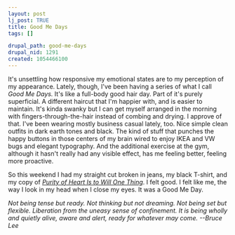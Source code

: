 ```yaml
--- 
layout: post
lj_post: TRUE
title: Good Me Days
tags: []

drupal_path: good-me-days
drupal_nid: 1291
created: 1054466100
---
```

It's unsettling how responsive my emotional states are to my perception of my appearance. Lately, though, I've been having a series of what I call <i>Good Me Days.</i> It's like a full-body good hair day. Part of it's purely superficial. A different haircut that I'm happier with, and is easier to maintain. It's kinda swanky but I can get myself arranged in the morning with fingers-through-the-hair instead of combing and drying. I approve of that. I've been wearing mostly business casual lately, too. Nice simple clean outfits in dark earth tones and black. The kind of stuff that punches the happy buttons in those centers of my brain wired to enjoy IKEA and VW bugs and elegant typography. And the additional exercise at the gym, although it hasn't really had any visible effect, has me feeling better, feeling more proactive.

So this weekend I had my straight cut broken in jeans, my black T-shirt, and my copy of <i><a href="http://www.amazon.com/exec/obidos/tg/detail/-/0061300047/qid=1054485608/sr=8-1/ref=sr_8_1/002-8868983-0060851?v=glance&s=books&n=507846" target="_blank">Purity of Heart Is to Will One Thing</a></i>. I felt good. I felt like me, the way I look in my head when I close my eyes. It was a Good Me Day.

<i>Not being tense but ready. Not thinking but not dreaming. Not being set but flexible. Liberation from the uneasy sense of confinement. It is being wholly and quietly alive, aware and alert, ready for whatever may come. --Bruce Lee</i>
